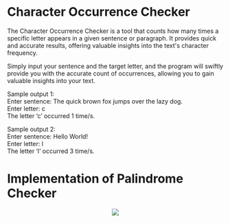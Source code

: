 # Character Occurrence Checker
The Character Occurrence Checker is a tool that counts how many times a specific letter appears in a given sentence or paragraph. It provides quick and accurate results, offering valuable insights into the text's character frequency.


Simply input your sentence and the target letter, and the program  will swiftly provide you with the accurate count of occurrences, allowing  you to gain valuable insights into your text.


Sample output 1: <br>
Enter sentence: The quick brown fox jumps over the lazy dog. <br>
Enter letter: c <br>
The letter ‘c’ occurred 1 time/s. <br>


Sample output 2: <br>
Enter sentence: Hello World! <br>
Enter letter: l <br>
The letter ‘l’ occurred 3 time/s. <br>

# Implementation of Palindrome Checker

<p align="center">
  <img src="https://github.com/SG-Hangaan/Character-Occurrence-Checker/assets/127215110/9bc48a61-696d-4d77-b55d-55a4bb348bdf"/>
</p>

